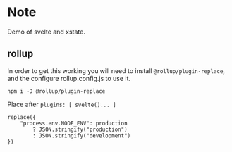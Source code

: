 # Note

Demo of svelte and xstate.

## rollup

In order to get this working you will need to install `@rollup/plugin-replace`, and the configure rollup.config.js to use it.

```
npm i -D @rollup/plugin-replace
```

Place after `plugins: [ svelte()... ]`
```
replace({
    "process.env.NODE_ENV": production
        ? JSON.stringify("production")
        : JSON.stringify("development")
})
```